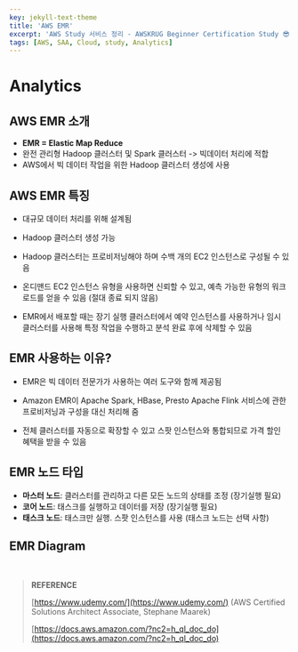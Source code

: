 ```yaml
---
key: jekyll-text-theme
title: 'AWS EMR'
excerpt: 'AWS Study 서비스 정리 - AWSKRUG Beginner Certification Study 😎'
tags: [AWS, SAA, Cloud, study, Analytics] 
---
```




# Analytics

## AWS EMR 소개

* **EMR = Elastic Map Reduce**
* 완전 관리형 Hadoop 클러스터 및 Spark 클러스터 -> 빅데이터 처리에 적합
* AWS에서 빅 데이터 작업을 위한 Hadoop 클러스터 생성에 사용



## AWS EMR 특징

* 대규모 데이터 처리를 위해 설계됨

* Hadoop 클러스터 생성 가능

* Hadoop 클러스터는 프로비저닝해야 하며 수백 개의 EC2 인스턴스로 구성될 수 있음

* 온디맨드 EC2 인스턴스 유형을 사용하면 신뢰할 수 있고, 예측 가능한 유형의 워크로드를 얻을 수 있음 (절대 종료 되지 않음)

* EMR에서 배포할 때는 장기 실행 클러스터에서 예약 인스턴스를 사용하거나 임시 클러스터를 사용해 특정 작업을 수행하고 분석 완료 후에 삭제할 수 있음

  

## EMR 사용하는 이유?

* EMR은 빅 데이터 전문가가 사용하는 여러 도구와 함께 제공됨

* Amazon EMR이 Apache Spark, HBase, Presto Apache Flink 서비스에 관한 프로비저닝과 구성을 대신 처리해 줌

* 전체 클러스터를 자동으로 확장할 수 있고 스팟 인스턴스와 통합되므로 가격 할인 혜택을 받을 수 있음

  

## EMR 노드 타입

* **마스터 노드**: 클러스터를 관리하고 다른 모든 노드의 상태를 조정 (장기실행 필요)
* **코어 노드**: 태스크를 실행하고 데이터를 저장 (장기실행 필요)
* **태스크 노드**: 태스크만 실행. 스팟 인스턴스를 사용 (태스크 노드는 선택 사항)

 

## EMR Diagram



<br/>

> **REFERENCE**
>
> [https://www.udemy.com/](https://www.udemy.com/) (AWS Certified Solutions Architect Associate, Stephane Maarek)
>
> [https://docs.aws.amazon.com/?nc2=h_ql_doc_do](https://docs.aws.amazon.com/?nc2=h_ql_doc_do)